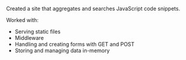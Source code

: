 Created a site that aggregates and searches JavaScript code snippets. 

Worked with: 
- Serving static files
- Middleware
- Handling and creating forms with GET and POST
- Storing and managing data in-memory